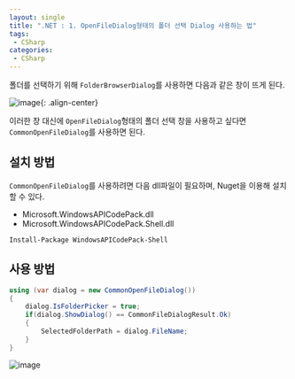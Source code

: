 ```yaml
---
layout: single
title: ".NET : 1. OpenFileDialog형태의 폴더 선택 Dialog 사용하는 법"
tags: 
 - CSharp
categories:
 - CSharp
---
```


폴더를 선택하기 위해 `FolderBrowserDialog`를 사용하면 다음과 같은 창이 뜨게 된다.

![image](https://user-images.githubusercontent.com/38006679/135938493-b75f49e1-dc23-4675-bbd2-13dc21ea42bd.png){: .align-center}



이러한 창 대신에 `OpenFileDialog`형태의 폴더 선택 창을 사용하고 싶다면 `CommonOpenFileDialog`를 사용하면 된다.



## 설치 방법

`CommonOpenFileDialog`를 사용하려면 다음 dll파일이 필요하며, Nuget을 이용해 설치할 수 있다.

- Microsoft.WindowsAPICodePack.dll
- Microsoft.WindowsAPICodePack.Shell.dll

```
Install-Package WindowsAPICodePack-Shell
```



## 사용 방법

```csharp
using (var dialog = new CommonOpenFileDialog())
{
    dialog.IsFolderPicker = true;
    if(dialog.ShowDialog() == CommonFileDialogResult.Ok)
    {
        SelectedFolderPath = dialog.FileName;    
    }
}
```

![image](https://user-images.githubusercontent.com/38006679/135938528-b76b26af-b4ee-4664-ae4f-efb10513c3db.png)